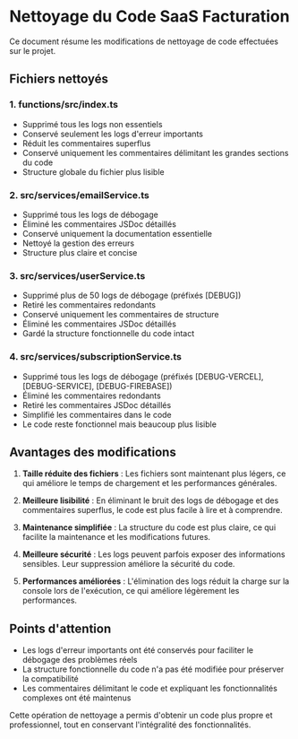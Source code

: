 # Nettoyage du Code SaaS Facturation

Ce document résume les modifications de nettoyage de code effectuées sur le projet.

## Fichiers nettoyés

### 1. functions/src/index.ts
- Supprimé tous les logs non essentiels
- Conservé seulement les logs d'erreur importants
- Réduit les commentaires superflus
- Conservé uniquement les commentaires délimitant les grandes sections du code
- Structure globale du fichier plus lisible

### 2. src/services/emailService.ts
- Supprimé tous les logs de débogage
- Éliminé les commentaires JSDoc détaillés
- Conservé uniquement la documentation essentielle
- Nettoyé la gestion des erreurs
- Structure plus claire et concise

### 3. src/services/userService.ts
- Supprimé plus de 50 logs de débogage (préfixés [DEBUG])
- Retiré les commentaires redondants
- Conservé uniquement les commentaires de structure
- Éliminé les commentaires JSDoc détaillés
- Gardé la structure fonctionnelle du code intact

### 4. src/services/subscriptionService.ts
- Supprimé tous les logs de débogage (préfixés [DEBUG-VERCEL], [DEBUG-SERVICE], [DEBUG-FIREBASE])
- Éliminé les commentaires redondants
- Retiré les commentaires JSDoc détaillés
- Simplifié les commentaires dans le code
- Le code reste fonctionnel mais beaucoup plus lisible

## Avantages des modifications

1. **Taille réduite des fichiers** : Les fichiers sont maintenant plus légers, ce qui améliore le temps de chargement et les performances générales.

2. **Meilleure lisibilité** : En éliminant le bruit des logs de débogage et des commentaires superflus, le code est plus facile à lire et à comprendre.

3. **Maintenance simplifiée** : La structure du code est plus claire, ce qui facilite la maintenance et les modifications futures.

4. **Meilleure sécurité** : Les logs peuvent parfois exposer des informations sensibles. Leur suppression améliore la sécurité du code.

5. **Performances améliorées** : L'élimination des logs réduit la charge sur la console lors de l'exécution, ce qui améliore légèrement les performances.

## Points d'attention

- Les logs d'erreur importants ont été conservés pour faciliter le débogage des problèmes réels
- La structure fonctionnelle du code n'a pas été modifiée pour préserver la compatibilité
- Les commentaires délimitant le code et expliquant les fonctionnalités complexes ont été maintenus

Cette opération de nettoyage a permis d'obtenir un code plus propre et professionnel, tout en conservant l'intégralité des fonctionnalités. 